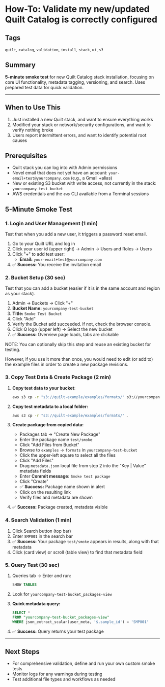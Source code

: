 # How-To: Validate my new/updated Quilt Catalog is correctly configured

## Tags

`quilt`, `catalog`, `validation`, `install`, `stack`, `ui`, `s3`

## Summary

**5-minute smoke test** for new Quilt Catalog stack installation, focusing on core UI functionality, metadata tagging, versioning, and search. Uses prepared test data for quick validation.

---

## When to Use This

1. Just installed a new Quilt stack, and want to ensure everything works
1. Modified your stack or network/security configurations, and want to verify nothing broke
1. Users report intermittent errors, and want to identify potential root causes

## Prerequisites

- Quilt stack you can log into with Admin permissions
- Novel email that does not yet have an account: `your-email+test@yourcompany.com` (e.g., a Gmail +alias)
- New or existing S3 bucket with write access, not currently in the stack: `yourcompany-test-bucket`
- AWS credentials and the `aws` CLI available from a Terminal sessions

## 5-Minute Smoke Test

### 1. Login and User Management (1 min)

Test that when you add a new user, it triggers a password reset email.

1. Go to your Quilt URL and log in
2. Click your user id (upper right) → Admin → Users and Roles → Users
3. Click "+" to add test user:
   - **Email:** `your-email+test@yourcompany.com`
4. ✅ **Success:** You receive the invitation email

### 2. Bucket Setup (30 sec)

Test that you can add a bucket (easier if it is in the same account and region as your stack).

1. Admin → Buckets → Click "+"
2. **Bucket Name:** `yourcompany-test-bucket`
3. **Title:** `Smoke Test Bucket`
4. Click "Add"
5. Verify the Bucket add succeeded. If not, check the browser console.
6. Click Q logo (upper left) → Select the new bucket
7. ✅ **Success:** Overview page loads, tabs are clickable

NOTE: You can optionally skip this step and reuse an existing bucket for testing.

However, if you use it more than once, you would need to edit (or add to)
the example files in order to create a new package revisions.

### 3. Copy Test Data & Create Package (2 min)

1. **Copy test data to your bucket:**

   ```bash
   aws s3 cp -r "s3://quilt-example/examples/formats/" s3://yourcompany-test-bucket/examples/formats/
   ```

2. **Copy test metadata to a local folder:**

   ```bash
   aws s3 cp -r "s3://quilt-example/examples/formats/" .
   ```

3. **Create package from copied data:**
   - Packages tab → "Create New Package"
   - Enter the package name `test/smoke`
   - Click "Add Files from Bucket"
   - Browse to `examples` -> `formats` in `yourcompany-test-bucket`
   - Click the upper-left square to select all the files
   - Click "Add Files"
   - Drag `metadata.json` local file from step 2 into the "Key | Value" metadata fields
   - Enter **Commit message:** `Smoke test package`
   - Click "Create"
   - ✅ **Success:** Package name shown in alert
   - Click on the resulting link
   - Verify files and metadata are shown

4. ✅ **Success:** Package created, metadata visible

### 4. Search Validation (1 min)

1. Click Search button (top bar)
1. Enter `SMP001` in the search bar
1. ✅ **Success:** Your package `test/smoke` appears in results, along with that metadata
1. Click (card view) or scroll (table view) to find that metadata field

### 5. Query Test (30 sec)

1. Queries tab → Enter and run:

   ```sql
   SHOW TABLES
   ```

2. Look for `yourcompany-test-bucket_packages-view`
3. **Quick metadata query:**

   ```sql
   SELECT *
   FROM "yourcompany-test-bucket_packages-view"
   WHERE json_extract_scalar(user_meta, '$.sample_id') = 'SMP001'
   ```

4. ✅ **Success:** Query returns your test package

---

## Next Steps

- For comprehensive validation, define and run your own custom smoke tests
- Monitor logs for any warnings during testing
- Test additional file types and workflows as needed

